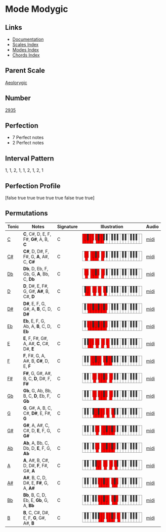 # Mode Modygic

## Links

- [Documentation](index.md)
- [Scales Index](Scales.md)
- [Modes Index](Modes.md)
- [Chords Index](Chords.md)

## Parent Scale

[Aeolorygic](ScaleAeolorygic.md)

## Number

[2935](https://ianring.com/musictheory/scales/2935)

## Perfection

- 7 Perfect notes
- 2 Perfect notes

## Interval Pattern

1, 1, 2, 1, 1, 2, 1, 2, 1

## Perfection Profile

[false true true true true true false true true]

## Permutations

| Tonic | Notes | Signature | Illustration | Audio |
|-------|-------|-----------|--------------|-------|
| [C](ModeCNaturalModygic.md) | **C**, C#, D, E, F, F#, **G#**, A, B, **C** | C | ![CNaturalModygic](ModeCNaturalModygic.png) | [midi](https://github.com/edipermadi/music/blob/main/docs/ModeCNaturalModygic.mid?raw=true) |
| [C#](ModeCSharpModygic.md) | **C#**, D, D#, F, F#, G, **A**, A#, C, **C#** | C | ![CSharpModygic](ModeCSharpModygic.png) | [midi](https://github.com/edipermadi/music/blob/main/docs/ModeCSharpModygic.mid?raw=true) |
| [Db](ModeDFlatModygic.md) | **Db**, D, Eb, F, Gb, G, **A**, Bb, C, **Db** | C | ![DFlatModygic](ModeDFlatModygic.png) | [midi](https://github.com/edipermadi/music/blob/main/docs/ModeDFlatModygic.mid?raw=true) |
| [D](ModeDNaturalModygic.md) | **D**, D#, E, F#, G, G#, **A#**, B, C#, **D** | C | ![DNaturalModygic](ModeDNaturalModygic.png) | [midi](https://github.com/edipermadi/music/blob/main/docs/ModeDNaturalModygic.mid?raw=true) |
| [D#](ModeDSharpModygic.md) | **D#**, E, F, G, G#, A, **B**, C, D, **D#** | C | ![DSharpModygic](ModeDSharpModygic.png) | [midi](https://github.com/edipermadi/music/blob/main/docs/ModeDSharpModygic.mid?raw=true) |
| [Eb](ModeEFlatModygic.md) | **Eb**, E, F, G, Ab, A, **B**, C, D, **Eb** | C | ![EFlatModygic](ModeEFlatModygic.png) | [midi](https://github.com/edipermadi/music/blob/main/docs/ModeEFlatModygic.mid?raw=true) |
| [E](ModeENaturalModygic.md) | **E**, F, F#, G#, A, A#, **C**, C#, D#, **E** | C | ![ENaturalModygic](ModeENaturalModygic.png) | [midi](https://github.com/edipermadi/music/blob/main/docs/ModeENaturalModygic.mid?raw=true) |
| [F](ModeFNaturalModygic.md) | **F**, F#, G, A, A#, B, **C#**, D, E, **F** | C | ![FNaturalModygic](ModeFNaturalModygic.png) | [midi](https://github.com/edipermadi/music/blob/main/docs/ModeFNaturalModygic.mid?raw=true) |
| [F#](ModeFSharpModygic.md) | **F#**, G, G#, A#, B, C, **D**, D#, F, **F#** | C | ![FSharpModygic](ModeFSharpModygic.png) | [midi](https://github.com/edipermadi/music/blob/main/docs/ModeFSharpModygic.mid?raw=true) |
| [Gb](ModeGFlatModygic.md) | **Gb**, G, Ab, Bb, B, C, **D**, Eb, F, **Gb** | C | ![GFlatModygic](ModeGFlatModygic.png) | [midi](https://github.com/edipermadi/music/blob/main/docs/ModeGFlatModygic.mid?raw=true) |
| [G](ModeGNaturalModygic.md) | **G**, G#, A, B, C, C#, **D#**, E, F#, **G** | C | ![GNaturalModygic](ModeGNaturalModygic.png) | [midi](https://github.com/edipermadi/music/blob/main/docs/ModeGNaturalModygic.mid?raw=true) |
| [G#](ModeGSharpModygic.md) | **G#**, A, A#, C, C#, D, **E**, F, G, **G#** | C | ![GSharpModygic](ModeGSharpModygic.png) | [midi](https://github.com/edipermadi/music/blob/main/docs/ModeGSharpModygic.mid?raw=true) |
| [Ab](ModeAFlatModygic.md) | **Ab**, A, Bb, C, Db, D, **E**, F, G, **Ab** | C | ![AFlatModygic](ModeAFlatModygic.png) | [midi](https://github.com/edipermadi/music/blob/main/docs/ModeAFlatModygic.mid?raw=true) |
| [A](ModeANaturalModygic.md) | **A**, A#, B, C#, D, D#, **F**, F#, G#, **A** | C | ![ANaturalModygic](ModeANaturalModygic.png) | [midi](https://github.com/edipermadi/music/blob/main/docs/ModeANaturalModygic.mid?raw=true) |
| [A#](ModeASharpModygic.md) | **A#**, B, C, D, D#, E, **F#**, G, A, **A#** | C | ![ASharpModygic](ModeASharpModygic.png) | [midi](https://github.com/edipermadi/music/blob/main/docs/ModeASharpModygic.mid?raw=true) |
| [Bb](ModeBFlatModygic.md) | **Bb**, B, C, D, Eb, E, **Gb**, G, A, **Bb** | C | ![BFlatModygic](ModeBFlatModygic.png) | [midi](https://github.com/edipermadi/music/blob/main/docs/ModeBFlatModygic.mid?raw=true) |
| [B](ModeBNaturalModygic.md) | **B**, C, C#, D#, E, F, **G**, G#, A#, **B** | C | ![BNaturalModygic](ModeBNaturalModygic.png) | [midi](https://github.com/edipermadi/music/blob/main/docs/ModeBNaturalModygic.mid?raw=true) |
